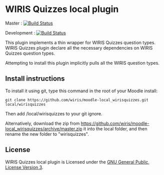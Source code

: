 # WIRIS Quizzes local plugin
Master : [![Build Status](https://travis-ci.org/wiris/moodle-local_wirisquizzes.svg?branch=master)](https://travis-ci.org/wiris/moodle-local_wirisquizzes)

Development : [![Build Status](https://travis-ci.org/wiris/moodle-local_wirisquizzes.svg?branch=development)](https://travis-ci.org/wiris/moodle-local_wirisquizzes)

This plugin implements a thin wrapper for WIRIS Quizzes question types. WIRIS Quizzes plugin declare all the necessary dependencies on WIRIS Quizzes question types.

Attempting to install this plugin implicitly pulls all the WIRIS question types.

## Install instructions

To install it using git, type this command in the root of your Moodle install:
```
git clone https://github.com/wiris/moodle-local_wirisquizzes.git local/wirisquizzes
```
Then add /local/wirisquizzes to your git ignore.

Alternatively, download the zip from <https://github.com/wiris/moodle-local_wirisquizzes/archive/master.zip> it into the local  folder, and then rename the new folder to "wirisquizzes".


## License


WIRIS Quizzes local plugin is Licensed under the [GNU General Public, License Version 3](https://www.gnu.org/licenses/gpl-3.0.en.html).
